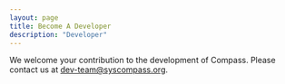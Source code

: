 ```yaml
---
layout: page
title: Become A Developer
description: "Developer"
---
```


We welcome your contribution to the development of Compass. Please contact us at dev-team@syscompass.org.
